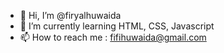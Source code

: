 - 👋 Hi, I’m @firyalhuwaida
- 🌱 I’m currently learning HTML, CSS, Javascript
- 📫 How to reach me : fifihuwaida@gmail.com


<!---
firyalhuwaida/firyalhuwaida is a ✨ special ✨ repository because its `README.md` (this file) appears on your GitHub profile.
You can click the Preview link to take a look at your changes.
--->
